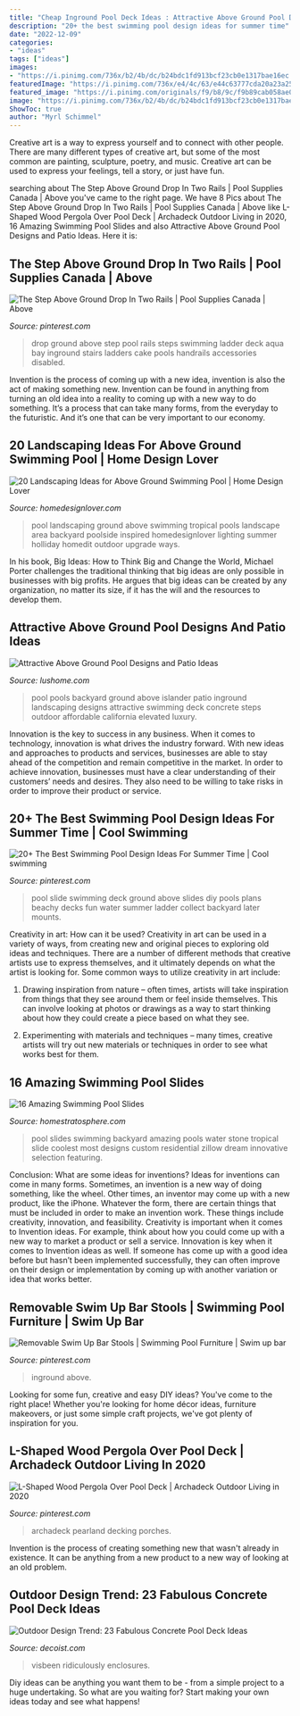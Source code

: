 ```yaml
---
title: "Cheap Inground Pool Deck Ideas : Attractive Above Ground Pool Designs And Patio Ideas"
description: "20+ the best swimming pool design ideas for summer time"
date: "2022-12-09"
categories:
- "ideas"
tags: ["ideas"]
images:
- "https://i.pinimg.com/736x/b2/4b/dc/b24bdc1fd913bcf23cb0e1317bae16ec.jpg"
featuredImage: "https://i.pinimg.com/736x/e4/4c/63/e44c63777cda20a23a256b14b91722ef.jpg"
featured_image: "https://i.pinimg.com/originals/f9/b8/9c/f9b89cab058ae0579d5cb5d1fad2d5ab.jpg"
image: "https://i.pinimg.com/736x/b2/4b/dc/b24bdc1fd913bcf23cb0e1317bae16ec.jpg"
ShowToc: true
author: "Myrl Schimmel"
---
```



Creative art is a way to express yourself and to connect with other people. There are many different types of creative art, but some of the most common are painting, sculpture, poetry, and music. Creative art can be used to express your feelings, tell a story, or just have fun.

	

		
searching about The Step Above Ground Drop In Two Rails | Pool Supplies Canada | Above you've came to the right page. We have 8 Pics about The Step Above Ground Drop In Two Rails | Pool Supplies Canada | Above like L-Shaped Wood Pergola Over Pool Deck | Archadeck Outdoor Living in 2020, 16 Amazing Swimming Pool Slides and also Attractive Above Ground Pool Designs and Patio Ideas. Here it is:
		
    
## The Step Above Ground Drop In Two Rails | Pool Supplies Canada | Above

<img loading=lazy src="https://i.pinimg.com/736x/30/aa/b4/30aab4b3238c2e23d894314cb5f2c10c--fit-abs-drop-in.jpg" onerror="this.onerror=null;this.src='https://tse2.mm.bing.net/th?id=OIP.x8EhN5ZQOw5k9SeRlwfMzAHaKP&amp;pid=15.1';" alt="The Step Above Ground Drop In Two Rails | Pool Supplies Canada | Above">

_Source: pinterest.com_

>drop ground above step pool rails steps swimming ladder deck aqua bay inground stairs ladders cake pools handrails accessories disabled. 

	

Invention is the process of coming up with a new idea, invention is also the act of making something new. Invention can be found in anything from turning an old idea into a reality to coming up with a new way to do something. It’s a process that can take many forms, from the everyday to the futuristic. And it’s one that can be very important to our economy.

    
## 20 Landscaping Ideas For Above Ground Swimming Pool | Home Design Lover

<img loading=lazy src="https://homedesignlover.com/wp-content/uploads/2015/08/1-tropical-inspired.jpg" onerror="this.onerror=null;this.src='https://tse2.mm.bing.net/th?id=OIP.j0N3C8bAvceIb7cTFJ_ncAHaE9&amp;pid=15.1';" alt="20 Landscaping Ideas for Above Ground Swimming Pool | Home Design Lover">

_Source: homedesignlover.com_

>pool landscaping ground above swimming tropical pools landscape area backyard poolside inspired homedesignlover lighting summer holliday homedit outdoor upgrade ways. 

	

In his book, Big Ideas: How to Think Big and Change the World, Michael Porter challenges the traditional thinking that big ideas are only possible in businesses with big profits. He argues that big ideas can be created by any organization, no matter its size, if it has the will and the resources to develop them.

    
## Attractive Above Ground Pool Designs And Patio Ideas

<img loading=lazy src="https://www.lushome.com/wp-content/uploads/2018/06/outdoor-home-pool-patio-ideas-14.jpg" onerror="this.onerror=null;this.src='https://tse2.mm.bing.net/th?id=OIP.Iq3CxfwaVRH_GVn8ZOk5SQHaE7&amp;pid=15.1';" alt="Attractive Above Ground Pool Designs and Patio Ideas">

_Source: lushome.com_

>pool pools backyard ground above islander patio inground landscaping designs attractive swimming deck concrete steps outdoor affordable california elevated luxury. 

	

Innovation is the key to success in any business. When it comes to technology, innovation is what drives the industry forward. With new ideas and approaches to products and services, businesses are able to stay ahead of the competition and remain competitive in the market. In order to achieve innovation, businesses must have a clear understanding of their customers’ needs and desires. They also need to be willing to take risks in order to improve their product or service.

    
## 20+ The Best Swimming Pool Design Ideas For Summer Time | Cool Swimming

<img loading=lazy src="https://i.pinimg.com/originals/f9/b8/9c/f9b89cab058ae0579d5cb5d1fad2d5ab.jpg" onerror="this.onerror=null;this.src='https://tse2.mm.bing.net/th?id=OIP.IJriKUnn61FRiCX35F6MegHaJ3&amp;pid=15.1';" alt="20+ The Best Swimming Pool Design Ideas For Summer Time | Cool swimming">

_Source: pinterest.com_

>pool slide swimming deck ground above slides diy pools plans beachy decks fun water summer ladder collect backyard later mounts. 

	

Creativity in art: How can it be used?
Creativity in art can be used in a variety of ways, from creating new and original pieces to exploring old ideas and techniques. There are a number of different methods that creative artists use to express themselves, and it ultimately depends on what the artist is looking for. Some common ways to utilize creativity in art include:
1. Drawing inspiration from nature – often times, artists will take inspiration from things that they see around them or feel inside themselves. This can involve looking at photos or drawings as a way to start thinking about how they could create a piece based on what they see.

2. Experimenting with materials and techniques – many times, creative artists will try out new materials or techniques in order to see what works best for them.

    
## 16 Amazing Swimming Pool Slides

<img loading=lazy src="http://d31eqxppr3nlos.cloudfront.net/wp-content/uploads/2015/12/22191927/xzcgkfP3RoIx3HiKpjgxC3I1ivdIiITzYbljvAEMsdQ-870x580.jpg" onerror="this.onerror=null;this.src='https://tse4.mm.bing.net/th?id=OIP.Bh9ldwHzvLDIWJqqRyuPegHaE8&amp;pid=15.1';" alt="16 Amazing Swimming Pool Slides">

_Source: homestratosphere.com_

>pool slides swimming backyard amazing pools water stone tropical slide coolest most designs custom residential zillow dream innovative selection featuring. 

	

Conclusion: What are some ideas for inventions?
Ideas for inventions can come in many forms. Sometimes, an invention is a new way of doing something, like the wheel. Other times, an inventor may come up with a new product, like the iPhone. Whatever the form, there are certain things that must be included in order to make an invention work. These things include creativity, innovation, and feasibility. 
Creativity is important when it comes to Invention ideas. For example, think about how you could come up with a new way to market a product or sell a service. Innovation is key when it comes to Invention ideas as well. If someone has come up with a good idea before but hasn’t been implemented successfully, they can often improve on their design or implementation by coming up with another variation or idea that works better.

    
## Removable Swim Up Bar Stools | Swimming Pool Furniture | Swim Up Bar

<img loading=lazy src="https://i.pinimg.com/736x/e4/4c/63/e44c63777cda20a23a256b14b91722ef.jpg" onerror="this.onerror=null;this.src='https://tse2.mm.bing.net/th?id=OIP.8gOIS31PVzKx0d1iWE7luwHaLH&amp;pid=15.1';" alt="Removable Swim Up Bar Stools | Swimming Pool Furniture | Swim up bar">

_Source: pinterest.com_

>inground above. 

	

Looking for some fun, creative and easy DIY ideas? You've come to the right place! Whether you're looking for home décor ideas, furniture makeovers, or just some simple craft projects, we've got plenty of inspiration for you.

    
## L-Shaped Wood Pergola Over Pool Deck | Archadeck Outdoor Living In 2020

<img loading=lazy src="https://i.pinimg.com/736x/b2/4b/dc/b24bdc1fd913bcf23cb0e1317bae16ec.jpg" onerror="this.onerror=null;this.src='https://tse1.mm.bing.net/th?id=OIP.Rf6JTB9nIYtloMo1H2vgywHaFY&amp;pid=15.1';" alt="L-Shaped Wood Pergola Over Pool Deck | Archadeck Outdoor Living in 2020">

_Source: pinterest.com_

>archadeck pearland decking porches. 

	

Invention is the process of creating something new that wasn't already in existence. It can be anything from a new product to a new way of looking at an old problem. 

    
## Outdoor Design Trend: 23 Fabulous Concrete Pool Deck Ideas

<img loading=lazy src="https://cdn.decoist.com/wp-content/uploads/2015/04/Concrete-decks-work-beautifully-for-indoor-pools-as-well.jpg" onerror="this.onerror=null;this.src='https://tse3.mm.bing.net/th?id=OIP.A03XzZZC5LEVkaLrv-XexwHaLJ&amp;pid=15.1';" alt="Outdoor Design Trend: 23 Fabulous Concrete Pool Deck Ideas">

_Source: decoist.com_

>visbeen ridiculously enclosures. 

	

Diy ideas can be anything you want them to be - from a simple project to a huge undertaking. So what are you waiting for? Start making your own ideas today and see what happens!

